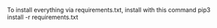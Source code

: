 To install everything via requirements.txt, install with this command
pip3 install -r requirements.txt

